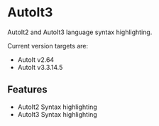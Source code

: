 # AutoIt3

AutoIt2 and AutoIt3 language syntax highlighting.

Current version targets are:
* AutoIt v2.64
* AutoIt v3.3.14.5

## Features

* AutoIt2 Syntax highlighting
* AutoIt3 Syntax highlighting
